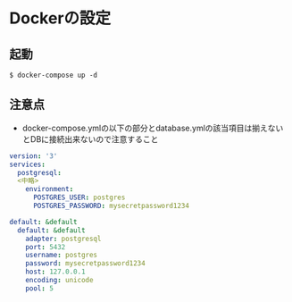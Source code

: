 # Dockerの設定

## 起動

```bach
$ docker-compose up -d
```

## 注意点

- docker-compose.ymlの以下の部分とdatabase.ymlの該当項目は揃えないとDBに接続出来ないので注意すること

```docker-compose.yml
version: '3'
services:
  postgresql:
  <中略>
    environment:
      POSTGRES_USER: postgres
      POSTGRES_PASSWORD: mysecretpassword1234
``````

```config/database.yml
default: &default
  default: &default
    adapter: postgresql
    port: 5432
    username: postgres
    password: mysecretpassword1234
    host: 127.0.0.1
    encoding: unicode
    pool: 5
```